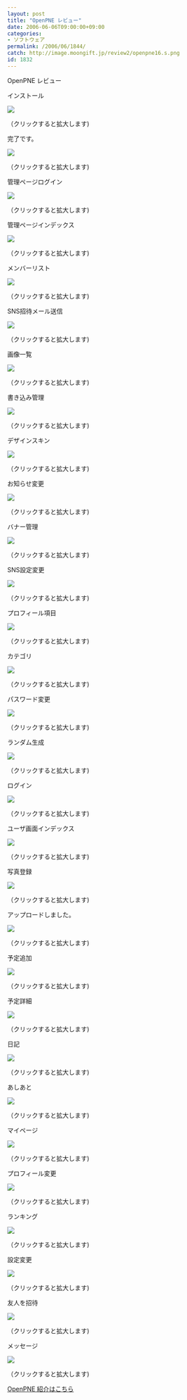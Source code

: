 ```yaml
---
layout: post
title: "OpenPNE レビュー"
date: 2006-06-06T09:00:00+09:00
categories:
- ソフトウェア
permalink: /2006/06/1844/
catch: http://image.moongift.jp/review2/openpne16.s.png
id: 1832
---
```

OpenPNE レビュー  
<!--more-->

インストール

  

[![](http://image.moongift.jp/review2/openpne1.s.png)](http://image.moongift.jp/review2/openpne1.png)  
  
（クリックすると拡大します)

  

完了です。

  

[![](http://image.moongift.jp/review2/openpne2.s.png)](http://image.moongift.jp/review2/openpne2.png)  
  
（クリックすると拡大します)

  

管理ページログイン

  

[![](http://image.moongift.jp/review2/openpne3.s.png)](http://image.moongift.jp/review2/openpne3.png)  
  
（クリックすると拡大します)

  

管理ページインデックス

  

[![](http://image.moongift.jp/review2/openpne4.s.png)](http://image.moongift.jp/review2/openpne4.png)  
  
（クリックすると拡大します)

  

メンバーリスト

  

[![](http://image.moongift.jp/review2/openpne5.s.png)](http://image.moongift.jp/review2/openpne5.png)  
  
（クリックすると拡大します)

  

SNS招待メール送信

  

[![](http://image.moongift.jp/review2/openpne6.s.png)](http://image.moongift.jp/review2/openpne6.png)  
  
（クリックすると拡大します)

  

画像一覧

  

[![](http://image.moongift.jp/review2/openpne7.s.png)](http://image.moongift.jp/review2/openpne7.png)  
  
（クリックすると拡大します)

  

書き込み管理

  

[![](http://image.moongift.jp/review2/openpne8.s.png)](http://image.moongift.jp/review2/openpne8.png)  
  
（クリックすると拡大します)

  

デザインスキン

  

[![](http://image.moongift.jp/review2/openpne9.s.png)](http://image.moongift.jp/review2/openpne9.png)  
  
（クリックすると拡大します)

  

お知らせ変更

  

[![](http://image.moongift.jp/review2/openpne10.s.png)](http://image.moongift.jp/review2/openpne10.png)  
  
（クリックすると拡大します)

  

バナー管理

  

[![](http://image.moongift.jp/review2/openpne11.s.png)](http://image.moongift.jp/review2/openpne11.png)  
  
（クリックすると拡大します)

  

SNS設定変更

  

[![](http://image.moongift.jp/review2/openpne12.s.png)](http://image.moongift.jp/review2/openpne12.png)  
  
（クリックすると拡大します)

  

プロフィール項目

  

[![](http://image.moongift.jp/review2/openpne13.s.png)](http://image.moongift.jp/review2/openpne13.png)  
  
（クリックすると拡大します)

  

カテゴリ

  

[![](http://image.moongift.jp/review2/openpne14.s.png)](http://image.moongift.jp/review2/openpne14.png)  
  
（クリックすると拡大します)

  

パスワード変更

  

[![](http://image.moongift.jp/review2/openpne15.s.png)](http://image.moongift.jp/review2/openpne15.png)  
  
（クリックすると拡大します)

  

ランダム生成

  

[![](http://image.moongift.jp/review2/openpne16.s.png)](http://image.moongift.jp/review2/openpne16.png)  
  
（クリックすると拡大します)

  

ログイン

  

[![](http://image.moongift.jp/review2/openpne17.s.png)](http://image.moongift.jp/review2/openpne17.png)  
  
（クリックすると拡大します)

  

ユーザ画面インデックス

  

[![](http://image.moongift.jp/review2/openpne18.s.png)](http://image.moongift.jp/review2/openpne18.png)  
  
（クリックすると拡大します)

  

写真登録

  

[![](http://image.moongift.jp/review2/openpne19.s.png)](http://image.moongift.jp/review2/openpne19.png)  
  
（クリックすると拡大します)

  

アップロードしました。

  

[![](http://image.moongift.jp/review2/openpne20.s.png)](http://image.moongift.jp/review2/openpne20.png)  
  
（クリックすると拡大します)

  

予定追加

  

[![](http://image.moongift.jp/review2/openpne21.s.png)](http://image.moongift.jp/review2/openpne21.png)  
  
（クリックすると拡大します)

  

予定詳細

  

[![](http://image.moongift.jp/review2/openpne22.s.png)](http://image.moongift.jp/review2/openpne22.png)  
  
（クリックすると拡大します)

  

日記

  

[![](http://image.moongift.jp/review2/openpne23.s.png)](http://image.moongift.jp/review2/openpne23.png)  
  
（クリックすると拡大します)

  

あしあと

  

[![](http://image.moongift.jp/review2/openpne24.s.png)](http://image.moongift.jp/review2/openpne24.png)  
  
（クリックすると拡大します)

  

マイページ

  

[![](http://image.moongift.jp/review2/openpne25.s.png)](http://image.moongift.jp/review2/openpne25.png)  
  
（クリックすると拡大します)

  

プロフィール変更

  

[![](http://image.moongift.jp/review2/openpne26.s.png)](http://image.moongift.jp/review2/openpne26.png)  
  
（クリックすると拡大します)

  

ランキング

  

[![](http://image.moongift.jp/review2/openpne27.s.png)](http://image.moongift.jp/review2/openpne27.png)  
  
（クリックすると拡大します)

  

設定変更

  

[![](http://image.moongift.jp/review2/openpne28.s.png)](http://image.moongift.jp/review2/openpne28.png)  
  
（クリックすると拡大します)

  

友人を招待

  

[![](http://image.moongift.jp/review2/openpne29.s.png)](http://image.moongift.jp/review2/openpne29.png)  
  
（クリックすると拡大します)

  

メッセージ

  

[![](http://image.moongift.jp/review2/openpne30.s.png)](http://image.moongift.jp/review2/openpne30.png)  
  
（クリックすると拡大します)

  

[OpenPNE 紹介はこちら](http://oss.moongift.jp/intro/i-1841.html)

